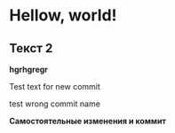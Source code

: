 # Hellow, world!
## Текст 2
**hgrhgregr**

Test text for new commit

test wrong commit name

**Самостоятельные изменения и коммит**